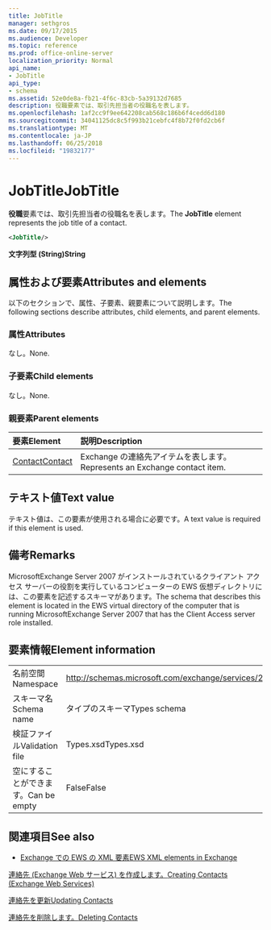 ```yaml
---
title: JobTitle
manager: sethgros
ms.date: 09/17/2015
ms.audience: Developer
ms.topic: reference
ms.prod: office-online-server
localization_priority: Normal
api_name:
- JobTitle
api_type:
- schema
ms.assetid: 52e0de8a-fb21-4f6c-83cb-5a39132d7685
description: 役職要素では、取引先担当者の役職名を表します。
ms.openlocfilehash: 1af2cc9f9ee642208cab568c186b6f4cedd6d180
ms.sourcegitcommit: 34041125dc8c5f993b21cebfc4f8b72f0fd2cb6f
ms.translationtype: MT
ms.contentlocale: ja-JP
ms.lasthandoff: 06/25/2018
ms.locfileid: "19832177"
---
```

# <a name="jobtitle"></a><span data-ttu-id="eb8ae-103">JobTitle</span><span class="sxs-lookup"><span data-stu-id="eb8ae-103">JobTitle</span></span>

<span data-ttu-id="eb8ae-104">**役職**要素では、取引先担当者の役職名を表します。</span><span class="sxs-lookup"><span data-stu-id="eb8ae-104">The **JobTitle** element represents the job title of a contact.</span></span> 
  
```xml
<JobTitle/>
```

 <span data-ttu-id="eb8ae-105">**文字列型 (String)**</span><span class="sxs-lookup"><span data-stu-id="eb8ae-105">**String**</span></span>
## <a name="attributes-and-elements"></a><span data-ttu-id="eb8ae-106">属性および要素</span><span class="sxs-lookup"><span data-stu-id="eb8ae-106">Attributes and elements</span></span>

<span data-ttu-id="eb8ae-107">以下のセクションで、属性、子要素、親要素について説明します。</span><span class="sxs-lookup"><span data-stu-id="eb8ae-107">The following sections describe attributes, child elements, and parent elements.</span></span>
  
### <a name="attributes"></a><span data-ttu-id="eb8ae-108">属性</span><span class="sxs-lookup"><span data-stu-id="eb8ae-108">Attributes</span></span>

<span data-ttu-id="eb8ae-109">なし。</span><span class="sxs-lookup"><span data-stu-id="eb8ae-109">None.</span></span>
  
### <a name="child-elements"></a><span data-ttu-id="eb8ae-110">子要素</span><span class="sxs-lookup"><span data-stu-id="eb8ae-110">Child elements</span></span>

<span data-ttu-id="eb8ae-111">なし。</span><span class="sxs-lookup"><span data-stu-id="eb8ae-111">None.</span></span>
  
### <a name="parent-elements"></a><span data-ttu-id="eb8ae-112">親要素</span><span class="sxs-lookup"><span data-stu-id="eb8ae-112">Parent elements</span></span>

|<span data-ttu-id="eb8ae-113">**要素**</span><span class="sxs-lookup"><span data-stu-id="eb8ae-113">**Element**</span></span>|<span data-ttu-id="eb8ae-114">**説明**</span><span class="sxs-lookup"><span data-stu-id="eb8ae-114">**Description**</span></span>|
|:-----|:-----|
|[<span data-ttu-id="eb8ae-115">Contact</span><span class="sxs-lookup"><span data-stu-id="eb8ae-115">Contact</span></span>](contact.md) <br/> |<span data-ttu-id="eb8ae-116">Exchange の連絡先アイテムを表します。</span><span class="sxs-lookup"><span data-stu-id="eb8ae-116">Represents an Exchange contact item.</span></span>  <br/> |
   
## <a name="text-value"></a><span data-ttu-id="eb8ae-117">テキスト値</span><span class="sxs-lookup"><span data-stu-id="eb8ae-117">Text value</span></span>

<span data-ttu-id="eb8ae-118">テキスト値は、この要素が使用される場合に必要です。</span><span class="sxs-lookup"><span data-stu-id="eb8ae-118">A text value is required if this element is used.</span></span>
  
## <a name="remarks"></a><span data-ttu-id="eb8ae-119">備考</span><span class="sxs-lookup"><span data-stu-id="eb8ae-119">Remarks</span></span>

<span data-ttu-id="eb8ae-120">MicrosoftExchange Server 2007 がインストールされているクライアント アクセス サーバーの役割を実行しているコンピューターの EWS 仮想ディレクトリには、この要素を記述するスキーマがあります。</span><span class="sxs-lookup"><span data-stu-id="eb8ae-120">The schema that describes this element is located in the EWS virtual directory of the computer that is running MicrosoftExchange Server 2007 that has the Client Access server role installed.</span></span>
  
## <a name="element-information"></a><span data-ttu-id="eb8ae-121">要素情報</span><span class="sxs-lookup"><span data-stu-id="eb8ae-121">Element information</span></span>

|||
|:-----|:-----|
|<span data-ttu-id="eb8ae-122">名前空間</span><span class="sxs-lookup"><span data-stu-id="eb8ae-122">Namespace</span></span>  <br/> |http://schemas.microsoft.com/exchange/services/2006/types  <br/> |
|<span data-ttu-id="eb8ae-123">スキーマ名</span><span class="sxs-lookup"><span data-stu-id="eb8ae-123">Schema name</span></span>  <br/> |<span data-ttu-id="eb8ae-124">タイプのスキーマ</span><span class="sxs-lookup"><span data-stu-id="eb8ae-124">Types schema</span></span>  <br/> |
|<span data-ttu-id="eb8ae-125">検証ファイル</span><span class="sxs-lookup"><span data-stu-id="eb8ae-125">Validation file</span></span>  <br/> |<span data-ttu-id="eb8ae-126">Types.xsd</span><span class="sxs-lookup"><span data-stu-id="eb8ae-126">Types.xsd</span></span>  <br/> |
|<span data-ttu-id="eb8ae-127">空にすることができます。</span><span class="sxs-lookup"><span data-stu-id="eb8ae-127">Can be empty</span></span>  <br/> |<span data-ttu-id="eb8ae-128">False</span><span class="sxs-lookup"><span data-stu-id="eb8ae-128">False</span></span>  <br/> |
   
## <a name="see-also"></a><span data-ttu-id="eb8ae-129">関連項目</span><span class="sxs-lookup"><span data-stu-id="eb8ae-129">See also</span></span>



- [<span data-ttu-id="eb8ae-130">Exchange での EWS の XML 要素</span><span class="sxs-lookup"><span data-stu-id="eb8ae-130">EWS XML elements in Exchange</span></span>](ews-xml-elements-in-exchange.md)


[<span data-ttu-id="eb8ae-131">連絡先 (Exchange Web サービス) を作成します。</span><span class="sxs-lookup"><span data-stu-id="eb8ae-131">Creating Contacts (Exchange Web Services)</span></span>](http://msdn.microsoft.com/library/4845917e-70d1-481c-bbd7-011ec6571789%28Office.15%29.aspx)
  
[<span data-ttu-id="eb8ae-132">連絡先を更新</span><span class="sxs-lookup"><span data-stu-id="eb8ae-132">Updating Contacts</span></span>](http://msdn.microsoft.com/library/9a865953-b94a-4229-b632-2dee433314be%28Office.15%29.aspx)
  
[<span data-ttu-id="eb8ae-133">連絡先を削除します。</span><span class="sxs-lookup"><span data-stu-id="eb8ae-133">Deleting Contacts</span></span>](http://msdn.microsoft.com/library/fcc3dc84-cd3e-455e-a1a7-ae6921c9b588%28Office.15%29.aspx)

